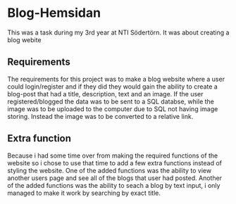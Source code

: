 # Blog-Hemsidan
This was a task during my 3rd year at NTI Södertörn. It was about creating a blog webite

## Requirements
The requirements for this project was to make a blog website where a user could login/register and if they did they would gain the ability to create a blog-post that had a title, description, text and an image. If the user registered/blogged the data was to be sent to a SQL databse, while the image was to be uploaded to the computer due to SQL not having image storing. Instead the image was to be converted to a relative link. 

## Extra function
Because i had some time over from making the required functions of the website so i chose to use that time to add a few extra functions instead of styling the website.
One of the added functions was the ability to view another users page and see all of the blogs that user had posted.
Another of the added functions was the ability to seach a blog by text input, i only managed to make it work by searching by exact title.

